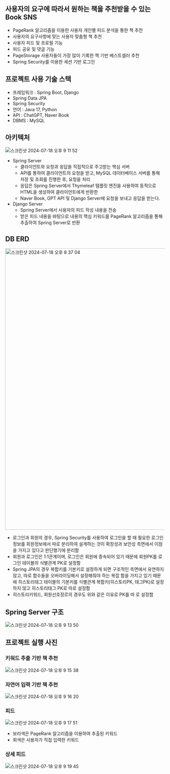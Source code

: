 ## 사용자의 요구에 따라서 원하는 책을 추천받을 수 있는 Book SNS
- PageRank 알고리즘을 이용한 사용자 개인별 피드 분석을 통한 책 추천
- 사용자의 요구사항에 맞는 사용자 맞춤형 책 추천 
- 사용자 피드 및 프로필 기능
- 피드 공유 및 댓글 기능 
- PageStorage 사용자들이 가장 많이 기록한 책 기반 베스트셀러 추천
- Spring Security를 이용한 세션 기반 로그인


## 프로젝트 사용 기술 스택
- 프레임워크 : Spring Boot, Django
- Spring Data JPA
- Spring Security
- 언어 : Java 17, Python
- API : ChatGPT, Naver Book
- DBMS : MySQL

## 아키텍처
![스크린샷 2024-07-18 오후 9 11 52](https://github.com/user-attachments/assets/8c31015e-2aa4-4a5b-b448-f203113c4b1f)
- Spring Server
    - 클라이언트와 요청과 응답을 직접적으로 주고받는 핵심 서버 
    - API를 통하여 클라이언트의 요청을 받고, MySQL 데이터베이스 서버를 통해 저장 및 조회를 진행한 후, 요청을 처리 
    - 응답은 Spring Server에서 Thymeleaf 템플릿 엔진을 사용하여 동적으로 HTML을 생성하여 클라이언트에게 반환한
    - Naver Book, GPT API 및 Django Server에 요청을 보내고 응답을 받는다.
- Django Server
    - Spring Server에서 사용자의 피드 작성 내용을 전송
    - 받은 피드 내용을 바탕으로 내용의 핵심 키워드를 PageRank 알고리즘을 통해 추출하여 Spring Server로 반환
## DB ERD
<img width="891" alt="스크린샷 2024-07-18 오후 8 37 04" src="https://github.com/user-attachments/assets/ff8b096d-e8d6-47a4-a285-31402508960a">

- 로그인과 회원의 경우, Spring Security를 사용하여 로그인을 할 때 필요한 로그인 정보를
회원정보에서 따로 분리하여 설계하는 것이 확장성과 보안성 측면에서 이점을 가지고 있다고
판단했기에 분리함
- 회원과 로그인은 1:1관계이며, 로그인은 회원에 종속되어 있기 때문에 회원PK를 로그인 테이블의 식별관계 PK로 설정함
- Spring JPA의 경우 복합키를 기본키로 설정하게
되면 구조적인 측면에서 유연하지 않고, 따로 함수들을 오버라이딩해서 설정해줘야 하는 복잡
함을 가지고 있기 때문에 히스토리태그 테이블의 기본키를 식별관계 복합키(히스토리PK, 태그PK)로 설정하지 않고 히스토리태그
PK로 따로 설정함
- 히스토리키워드, 회원선호장르의 경우도 위와 같은 이유로 PK를 따
로 설정함
## Spring Server 구조
![스크린샷 2024-07-18 오후 9 13 50](https://github.com/user-attachments/assets/77b92b8e-cefe-4e00-bc0e-097db64a8fe5)

## 프로젝트 실행 사진
### 키워드 추출 기반 책 추천
![스크린샷 2024-07-18 오후 9 15 38](https://github.com/user-attachments/assets/0ab98be1-bfed-4bfe-a43e-c2d2e90cc174)

### 자연어 입력 기반 책 추천
![스크린샷 2024-07-18 오후 9 16 20](https://github.com/user-attachments/assets/f3faa904-e603-40e8-9074-ef550de559c2)

### 피드
![스크린샷 2024-07-18 오후 9 17 51](https://github.com/user-attachments/assets/943c957b-6499-427a-b74a-263a4440e5f7)

- 보라색은 PageRank 알고리즘을 이용하여 추출된 키워드
- 회색은 사용자가 직접 입력한 키워드 

### 상세 피드
![스크린샷 2024-07-18 오후 9 19 45](https://github.com/user-attachments/assets/ff4682a8-9b4f-454b-922a-0a68bdb45cd0) 
